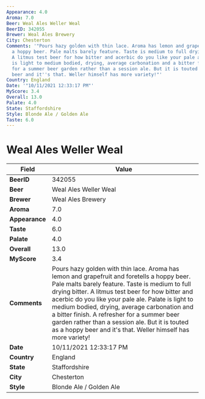 ```yaml
---
Appearance: 4.0
Aroma: 7.0
Beer: Weal Ales Weller Weal
BeerID: 342055
Brewer: Weal Ales Brewery
City: Chesterton
Comments: '"Pours hazy golden with thin lace. Aroma has lemon and grapefruit and foretells
  a hoppy beer. Pale malts barely feature. Taste is medium to full drying bitter.
  A litmus test beer for how bitter and acerbic do you like your pale ale. Palate
  is light to medium bodied, drying, average carbonation and a bitter finish. A refresher
  for a summer beer garden rather than a session ale. But it is touted as a hoppy
  beer and it''s that. Weller himself has more variety!"'
Country: England
Date: '"10/11/2021 12:33:17 PM"'
MyScore: 3.4
Overall: 13.0
Palate: 4.0
State: Staffordshire
Style: Blonde Ale / Golden Ale
Taste: 6.0
---
```


# Weal Ales Weller Weal

| Field         | Value |
|---------------|-------|
| **BeerID** | 342055 |
| **Beer** | Weal Ales Weller Weal |
| **Brewer** | Weal Ales Brewery |
| **Aroma** | 7.0 |
| **Appearance** | 4.0 |
| **Taste** | 6.0 |
| **Palate** | 4.0 |
| **Overall** | 13.0 |
| **MyScore** | 3.4 |
| **Comments** | Pours hazy golden with thin lace. Aroma has lemon and grapefruit and foretells a hoppy beer. Pale malts barely feature. Taste is medium to full drying bitter. A litmus test beer for how bitter and acerbic do you like your pale ale. Palate is light to medium bodied, drying, average carbonation and a bitter finish. A refresher for a summer beer garden rather than a session ale. But it is touted as a hoppy beer and it's that. Weller himself has more variety! |
| **Date** | 10/11/2021 12:33:17 PM |
| **Country** | England |
| **State** | Staffordshire |
| **City** | Chesterton |
| **Style** | Blonde Ale / Golden Ale |
